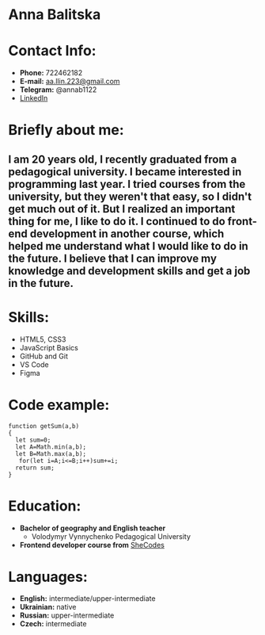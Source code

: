 # Anna Balitska
# Contact Info:
* **Phone:** 722462182
* **E-mail:** aa.llin.223@gmail.com
* **Telegram:** @annab1122
* [LinkedIn](https://www.linkedin.com/in/anna-balitska-234367242/)

# Briefly about me:
I am 20 years old, I recently graduated from a pedagogical university. I became interested in programming last year. I tried courses from the university, but they weren't that easy, so I didn't get much out of it. But I realized an important thing for me, I like to do it. I continued to do front-end development in another course, which helped me understand what I would like to do in the future. 
I believe that I can improve my knowledge and development skills and get a job in the future.
---
# Skills:
* HTML5, CSS3
* JavaScript Basics
* GitHub and Git
* VS Code
* Figma
# Code example:
``` 
function getSum(a,b)
{
  let sum=0;
  let A=Math.min(a,b);
  let B=Math.max(a,b);
   for(let i=A;i<=B;i++)sum+=i;
  return sum;
}
```
# Education:
* **Bachelor of geography and English teacher**
    * Volodymyr Vynnychenko Pedagogical University
* **Frontend developer course from** [SheCodes](https://www.shecodes.io/)

# Languages:
* **English:** intermediate/upper-intermediate
* **Ukrainian:** native
* **Russian:** upper-intermediate
* **Czech:** intermediate
